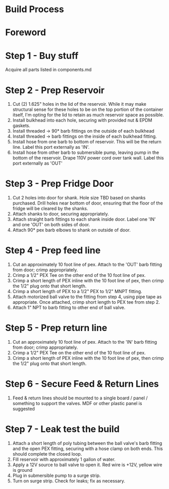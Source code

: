 # Build Process

# Foreword

# Step 1 - Buy stuff
Acquire all parts listed in components.md

# Step 2 - Prep Reservoir
1. Cut (2) 1.625" holes in the lid of the reservoir.  While it may make structural sense for these holes to be on the top portion of the container itself, I'm opting for the lid to retain as much reservoir space as possible.
2. Install bulkhead into each hole, securing with provided nut & EPDM gaskets.
3. Install threaded -> 90* barb fittings on the outside of each bulkhead
3. Install threaded -> barb fittings on the inside of each bulkhead fitting.  
4. Install hose from one barb to bottom of reservoir.  This will be the return line.  Label this port externally as 'IN'.
5. Install hose from other barb to submersible pump, leaving pump in the bottom of the reservoir.  Drape 110V power cord over tank wall. Label this port externally as 'OUT'

# Step 3 - Prep Fridge Door
1. Cut 2 holes into door for shank.  Hole size TBD based on shanks purchased.  Drill holes near bottom of door, ensuring that the floor of the fridge will be cleared by the shanks.
2. Attach shanks to door, securing appropriately.
3. Attach straight barb fittings to each shank inside door.  Label one 'IN' and one 'OUT' on both sides of door.
4. Attach 90* pex barb elbows to shank on outside of door.

# Step 4 - Prep feed line
1. Cut an approximately 10 foot line of pex.  Attach to the 'OUT' barb fitting from door; crimp appropriately.
2. Crimp a 1/2" PEX Tee on the other end of the 10 foot line of pex.
3. Crimp a short length of PEX inline with the 10 foot line of pex, then crimp the 1/2" plug onto that short length.
4. Crimp a short length of PEX to a 1/2" PEX to 1/2" MNPT fitting.
5. Attach motorized ball valve to the fitting from step 4, using pipe tape as appropriate.  Once attached, crimp short length to PEX tee from step 2.
6. Attach 1" NPT to barb fitting to other end of ball valve.

# Step 5 - Prep return line
1. Cut an approximately 10 foot line of pex.  Attach to the 'IN' barb fitting from door; crimp appropriately.
2. Crimp a 1/2" PEX Tee on the other end of the 10 foot line of pex.
3. Crimp a short length of PEX inline with the 10 foot line of pex, then crimp the 1/2" plug onto that short length.

# Step 6 - Secure Feed & Return Lines
1. Feed & return lines should be mounted to a single board / panel / something to support the valves. MDF  or other plastic panel is suggested

# Step 7 - Leak test the build
1. Attach a short length of poly tubing between the ball valve's barb fitting and the open PEX fitting, securing with a hose clamp on both ends.  This should complete the closed loop.
2. Fill reservoir with approximately 1 gallon of water.
3. Apply a 12V source to ball valve to open it. Red wire is +12V, yellow wire is ground
4. Plug in submersible pump to a surge strip.
5. Turn on surge strip.  Check for leaks; fix as necessary.

